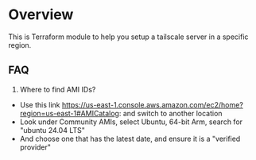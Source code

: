 Overview
========
This is Terraform module to help you setup a tailscale server in a specific
region.

FAQ
---
1. Where to find AMI IDs?
  - Use this link https://us-east-1.console.aws.amazon.com/ec2/home?region=us-east-1#AMICatalog: and switch to another location
  - Look under Community AMIs, select Ubuntu, 64-bit Arm, search for "ubuntu 24.04 LTS"
  - And choose one that has the latest date, and ensure it is a "verified provider"
